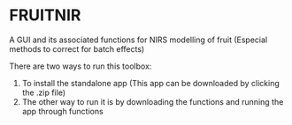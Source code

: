 # FRUITNIR
A GUI and its associated functions for NIRS modelling of fruit (Especial methods to correct for batch effects)

There are two ways to run this toolbox:
1. To install the standalone app (This app can be downloaded by clicking the .zip file)
2. The other way to run it is by downloading the functions and running the app through functions


